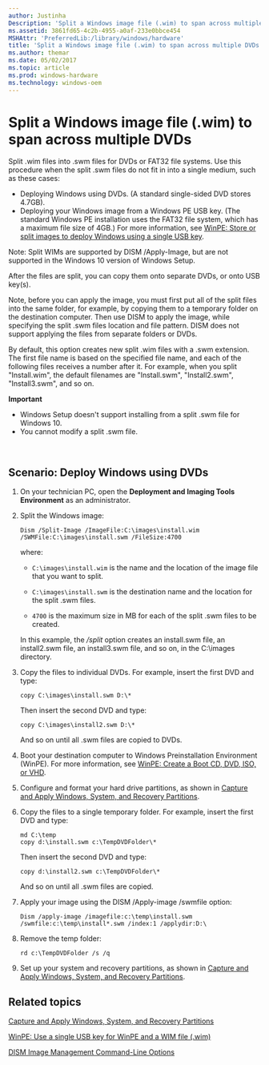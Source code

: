 ```yaml
---
author: Justinha
Description: 'Split a Windows image file (.wim) to span across multiple DVDs'
ms.assetid: 3861fd65-4c2b-4955-a0af-233e0bbce454
MSHAttr: 'PreferredLib:/library/windows/hardware'
title: 'Split a Windows image file (.wim) to span across multiple DVDs'
ms.author: themar
ms.date: 05/02/2017
ms.topic: article
ms.prod: windows-hardware
ms.technology: windows-oem
---
```


# Split a Windows image file (.wim) to span across multiple DVDs


Split .wim files into .swm files for DVDs or FAT32 file systems. Use this procedure when the split .swm files do not fit in into a single medium, such as these cases:

-   Deploying Windows using DVDs. (A standard single-sided DVD stores 4.7GB).
-   Deploying your Windows image from a Windows PE USB key. (The standard Windows PE installation uses the FAT32 file system, which has a maximum file size of 4GB.) For more information, see [WinPE: Store or split images to deploy Windows using a single USB key](winpe--use-a-single-usb-key-for-winpe-and-a-wim-file---wim.md).

Note: Split WIMs are supported by DISM /Apply-Image, but are not supported in the Windows 10 version of Windows Setup.

After the files are split, you can copy them onto separate DVDs, or onto USB key(s).

Note, before you can apply the image, you must first put all of the split files into the same folder, for example, by copying them to a temporary folder on the destination computer. Then use DISM to apply the image, while specifying the split .swm files location and file pattern. DISM does not support applying the files from separate folders or DVDs.

By default, this option creates new split .wim files with a .swm extension. The first file name is based on the specified file name, and each of the following files receives a number after it. For example, when you split "Install.wim", the default filenames are "Install.swm", "Install2.swm", "Install3.swm", and so on.

**Important**  
-   Windows Setup doesn't support installing from a split .swm file for Windows 10.
-   You cannot modify a split .swm file.

 

## <span id="Scenario__Deploy_Windows_using_DVDs"></span><span id="scenario__deploy_windows_using_dvds"></span><span id="SCENARIO__DEPLOY_WINDOWS_USING_DVDS"></span>Scenario: Deploy Windows using DVDs


1.  On your technician PC, open the **Deployment and Imaging Tools Environment** as an administrator.
2.  Split the Windows image:

    ```
    Dism /Split-Image /ImageFile:C:\images\install.wim /SWMFile:C:\images\install.swm /FileSize:4700
    ```

    where:

    -   `C:\images\install.wim` is the name and the location of the image file that you want to split.

    -   `C:\images\install.swm` is the destination name and the location for the split .swm files.

    -   `4700` is the maximum size in MB for each of the split .swm files to be created.

    In this example, the */split* option creates an install.swm file, an install2.swm file, an install3.swm file, and so on, in the C:\\images directory.

3.  Copy the files to individual DVDs. For example, insert the first DVD and type:
    ```
    copy C:\images\install.swm D:\*
    ```

    Then insert the second DVD and type:
    ```
    copy C:\images\install2.swm D:\*
    ```

    And so on until all .swm files are copied to DVDs.
4.  Boot your destination computer to Windows Preinstallation Environment (WinPE). For more information, see [WinPE: Create a Boot CD, DVD, ISO, or VHD](winpe-create-a-boot-cd-dvd-iso-or-vhd.md).
5.  Configure and format your hard drive partitions, as shown in [Capture and Apply Windows, System, and Recovery Partitions](capture-and-apply-windows-system-and-recovery-partitions.md).
6.  Copy the files to a single temporary folder. For example, insert the first DVD and type:
    ```
    md C:\temp
    copy d:\install.swm c:\TempDVDFolder\*
    ```

    Then insert the second DVD and type:
    ```
    copy d:\install2.swm c:\TempDVDFolder\*
    ```

    And so on until all .swm files are copied.
7.  Apply your image using the DISM /Apply-image /swmfile option:
    ```
    Dism /apply-image /imagefile:c:\temp\install.swm /swmfile:c:\temp\install*.swm /index:1 /applydir:D:\
    ```

8.  Remove the temp folder:
    ```
    rd c:\TempDVDFolder /s /q
    ```

9.  Set up your system and recovery partitions, as shown in [Capture and Apply Windows, System, and Recovery Partitions](capture-and-apply-windows-system-and-recovery-partitions.md).

## <span id="related_topics"></span>Related topics


[Capture and Apply Windows, System, and Recovery Partitions](capture-and-apply-windows-system-and-recovery-partitions.md)

[WinPE: Use a single USB key for WinPE and a WIM file (.wim)](winpe--use-a-single-usb-key-for-winpe-and-a-wim-file---wim.md)

[DISM Image Management Command-Line Options](dism-image-management-command-line-options-s14.md)

 

 






